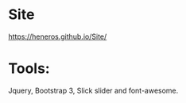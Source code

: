 # Site
https://heneros.github.io/Site/


# Tools:

Jquery, Bootstrap 3, Slick slider and font-awesome.

